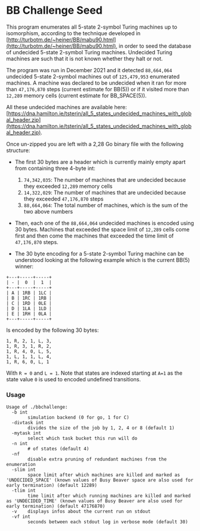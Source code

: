 # BB Challenge Seed

This program enumerates all 5-state 2-symbol Turing machines up to isomorphism, according to the technique developed in [http://turbotm.de/~heiner/BB/mabu90.html](http://turbotm.de/~heiner/BB/mabu90.html), in order to seed the database of undecided 5-state 2-symbol Turing machines. Undecided Turing machines are such that it is not known whether they halt or not.

The program was run in December 2021 and it detected `88,664,064` undecided 5-state 2-symbol machines out of `125,479,953` enumerated machines. A machine was declared to be undecided when it ran for more than `47,176,870` steps (current estimate for BB(5)) or if it visited more than `12,289` memory cells (current estimate for BB_SPACE(5)).

All these undecided machines are available here: [https://dna.hamilton.ie/tsterin/all_5_states_undecided_machines_with_global_header.zip](https://dna.hamilton.ie/tsterin/all_5_states_undecided_machines_with_global_header.zip). 

Once un-zipped you are left with a 2,28 Go binary file with the following structure:

- The first 30 bytes are a header which is currently mainly empty apart from containing three 4-byte int:
  1. `74,342,035`: The number of machines that are undecided because they exceeded `12,289` memory cells
  2. `14,322,029`: The number of machines that are undecided because they exceeded `47,176,870` steps
  3. `88,664,064`: The total number of machines, which is the sum of the two above numbers

- Then, each one of the `88,664,064` undecided machines is encoded using 30 bytes. Machines that exceeded the space limit of `12,289` cells come first and then come the machines that exceeded the time limit of `47,176,870` steps.
- The 30 byte encoding for a 5-state 2-symbol Turing machine can be understood looking at the following example which is the current BB(5) winner:

```
+---+-----+-----+
| - |  0  |  1  |
+---+-----+-----+
| A | 1RB | 1LC |
| B | 1RC | 1RB |
| C | 1RD | 0LE |
| D | 1LA | 1LD |
| E | 1RH | 0LA |
+---+-----+-----+
```

Is encoded by the following 30 bytes:

```
1, R, 2, 1, L, 3,
1, R, 3, 1, R, 2,
1, R, 4, 0, L, 5,
1, L, 1, 1, L, 4,
1, R, 6, 0, L, 1
```

With `R = 0` and `L = 1`. Note that states are indexed starting at `A=1` as the state value `0` is used to encoded undefined transitions.

### Usage

```
Usage of ./bbchallenge:
  -b int
    	simulation backend (0 for go, 1 for C)
  -divtask int
    	divides the size of the job by 1, 2, 4 or 8 (default 1)
  -mytask int
    	select which task bucket this run will do
  -n int
    	# of states (default 4)
  -nf
    	disable extra pruning of redundant machines from the enumeration
  -slim int
    	space limit after which machines are killed and marked as 'UNDECIDED_SPACE' (known values of Busy Beaver space are also used for early termination) (default 12289)
  -tlim int
    	time limit after which running machines are killed and marked as 'UNDECIDED_TIME' (known values of Busy Beaver are also used for early termination) (default 47176870)
  -v	displays infos about the current run on stdout
  -vf int
    	seconds between each stdout log in verbose mode (default 30)
```
